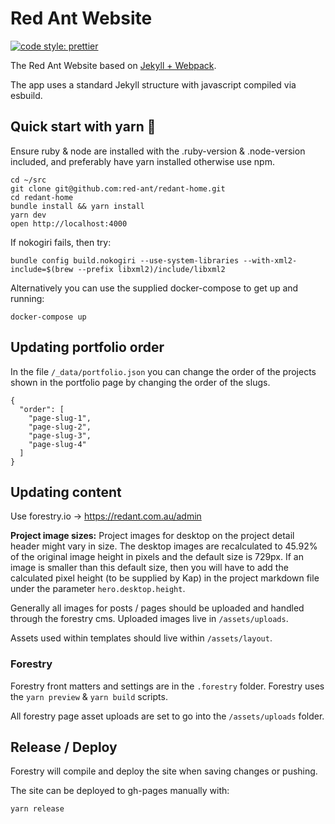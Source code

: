 # Red Ant Website

[![code style: prettier](https://img.shields.io/badge/code_style-prettier-ff69b4.svg?style=flat-square)](https://github.com/prettier/prettier)

The Red Ant Website based on [Jekyll + Webpack](https://github.com/red-ant/jekyll-webpack).

The app uses a standard Jekyll structure with javascript compiled via esbuild.

## Quick start with yarn :runner:

Ensure ruby & node are installed with the .ruby-version & .node-version included, and preferably have yarn installed otherwise use npm.

```
cd ~/src
git clone git@github.com:red-ant/redant-home.git
cd redant-home
bundle install && yarn install
yarn dev
open http://localhost:4000
```

If nokogiri fails, then try:

```
bundle config build.nokogiri --use-system-libraries --with-xml2-include=$(brew --prefix libxml2)/include/libxml2
```

Alternatively you can use the supplied docker-compose to get up and running:

```
docker-compose up
```

## Updating portfolio order

In the file `/_data/portfolio.json` you can change the order of the projects shown in the portfolio page by changing the order of the slugs.

```
{
  "order": [
    "page-slug-1",
    "page-slug-2",
    "page-slug-3",
    "page-slug-4"
  ]
}
```

## Updating content

Use forestry.io -> https://redant.com.au/admin

**Project image sizes:** Project images for desktop on the project detail header might vary in size. The desktop images are recalculated to 45.92% of the original image height in pixels and the default size is 729px. If an image is smaller than this default size, then you will have to add the calculated pixel height (to be supplied by Kap) in the project markdown file under the parameter `hero.desktop.height`.

Generally all images for posts / pages should be uploaded and handled through the forestry cms. Uploaded images live in `/assets/uploads`.

Assets used within templates should live within `/assets/layout`.

### Forestry

Forestry front matters and settings are in the `.forestry` folder.
Forestry uses the `yarn preview` & `yarn build` scripts.

All forestry page asset uploads are set to go into the `/assets/uploads` folder.

## Release / Deploy

Forestry will compile and deploy the site when saving changes or pushing.

The site can be deployed to gh-pages manually with:

```
yarn release
```
